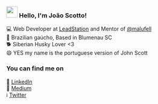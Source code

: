 ### <img src="https://media.giphy.com/media/hvRJCLFzcasrR4ia7z/giphy.gif" width="30px"> Hello, I'm João Scotto! 

💻 Web Developer at [LeadStation](https://leadstation.com.br/) and Mentor of [@malufell](https://github.com/malufell) <br>
🏡 Brazilian gaúcho, Based in Blumenau SC <br>
:dog2: Siberian Husky Lover <3 <br>
😄 YES my name is the portuguese version of John Scott 

### You can find me on

:construction_worker: [LinkedIn](https://www.linkedin.com/in/joaoscotto/) <br>
:memo: [Medium](https://medium.com/@scotto) <br>
:information_source: [Twitter](https://twitter.com/joaoscotto)
